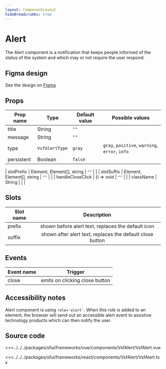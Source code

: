 ```yaml
---
layout: ComponentLayout
hideBreadcrumbs: true
---
```

# Alert

The Alert component is a notification that keeps people informed of the status of the system and which may or not require the user respond.

<Generate />

## Figma design

See the design on [Figma](https://www.figma.com/file/Cx2jw34waZltkapwq7j7aT/SFUI-2-%7C-Design-Kit-(early-alpha)?node-id=10532%3A5529&t=LIzxPt9OJb9F1mXf-1)

## Props

| Prop name             | Type                       | Default value | Possible values                        |
|-----------------------|----------------------------|---------------|----------------------------------------|
| title                | String                     | `""`            |                                        |
| message           | String                     | `""`            |                                        |
| type                  | `VsfAlertType`        | `gray`        | `gray`, `positive`, `warning`, `error`, `info` |
| persistent            | Boolean                    | `false`       |                                        |
<!-- react -->
| slotPrefix              | Element, Element[], string | `""`            |                                        |
| slotSuffix            | Element, Element[], string | `""`            |                                        |
| handleCloseClick      | () => void                 | `""`            |                                        |
| className             | String                     |                 |                                         |

<!-- end react -->

<!-- vue -->
## Slots

| Slot name |                        Description                        |
| --------- | :-------------------------------------------------------: |
| prefix    |    shown before alert text, replaces the default icon     |
| suffix    | shown after alert text, replaces the default close button |

## Events

| Event name |            Trigger             |
| ---------- | :----------------------------: |
| close      | emits on clicking close button |

<!-- end vue -->
## Accessibility notes

Alert component is using `role='alert'`. When this role is added to an element, the browser will send out an accessible alert event to assistive technology products which can then notify the user.

## Source code

<!-- vue -->
<<<../../../packages/sfui/frameworks/vue/components/VsfAlert/VsfAlert.vue
<!-- end vue -->
<!-- react -->
<<<../../../packages/sfui/frameworks/react/components/VsfAlert/VsfAlert.tsx
<!-- end react -->
